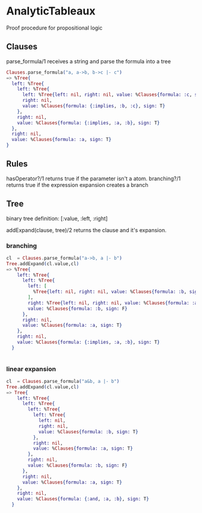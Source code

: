 # AnalyticTableaux
Proof procedure for propositional logic
## Clauses
parse_formula/1 receives a string and parse the formula into a tree
```elixir
Clauses.parse_formula("a, a->b, b->c |- c")
=> %Tree{
  left: %Tree{
    left: %Tree{
      left: %Tree{left: nil, right: nil, value: %Clauses{formula: :c, sign: F}},
      right: nil,
      value: %Clauses{formula: {:implies, :b, :c}, sign: T}
    },
    right: nil,
    value: %Clauses{formula: {:implies, :a, :b}, sign: T}
  },
  right: nil,
  value: %Clauses{formula: :a, sign: T}
}
```
## Rules
hasOperator?/1 returns true if the parameter isn't a atom.
branching?/1 returns true if the expression expansion creates a branch
## Tree
binary tree definition:
[:value, :left, :right]

addExpand(clause, tree)/2 returns the clause and it's expansion.
### branching
```elixir
cl  = Clauses.parse_formula("a->b, a |- b") 
Tree.addExpand(cl.value,cl)
=> %Tree{
    left: %Tree{
      left: %Tree{
        left: [
          %Tree{left: nil, right: nil, value: %Clauses{formula: :b, sign: T}}
        ],
        right: %Tree{left: nil, right: nil, value: %Clauses{formula: :a, sign: F}},
        value: %Clauses{formula: :b, sign: F}
      },
      right: nil,
      value: %Clauses{formula: :a, sign: T}
    },
    right: nil,
    value: %Clauses{formula: {:implies, :a, :b}, sign: T}
  }
  
```
### linear expansion
```elixir
cl  = Clauses.parse_formula("a&b, a |- b") 
Tree.addExpand(cl.value,cl)
=> Tree{
    left: %Tree{
      left: %Tree{
        left: %Tree{
          left: %Tree{
            left: nil,
            right: nil,
            value: %Clauses{formula: :b, sign: T}
          },
          right: nil,
          value: %Clauses{formula: :a, sign: T}
        },
        right: nil,
        value: %Clauses{formula: :b, sign: F}
      },
      right: nil,
      value: %Clauses{formula: :a, sign: T}
    },
    right: nil,
    value: %Clauses{formula: {:and, :a, :b}, sign: T}
  }
```
